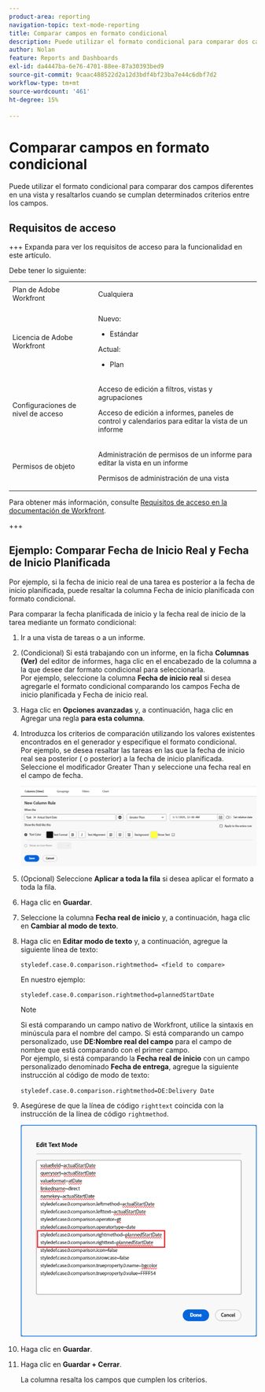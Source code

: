 ```yaml
---
product-area: reporting
navigation-topic: text-mode-reporting
title: Comparar campos en formato condicional
description: Puede utilizar el formato condicional para comparar dos campos diferentes en una vista y resaltarlos cuando se cumplan determinados criterios entre los campos.
author: Nolan
feature: Reports and Dashboards
exl-id: da4447ba-6e76-4701-88ee-87a30393bed9
source-git-commit: 9caac488522d2a12d3bdf4bf23ba7e44c6dbf7d2
workflow-type: tm+mt
source-wordcount: '461'
ht-degree: 15%

---
```


# Comparar campos en formato condicional

<!-- Audited: 1/2025 -->

Puede utilizar el formato condicional para comparar dos campos diferentes en una vista y resaltarlos cuando se cumplan determinados criterios entre los campos.

## Requisitos de acceso

+++ Expanda para ver los requisitos de acceso para la funcionalidad en este artículo.

Debe tener lo siguiente:

<table style="table-layout:auto"> 
 <col> 
 <col> 
 <tbody> 
  <tr> 
   <td role="rowheader">Plan de Adobe Workfront</td> 
   <td> <p>Cualquiera</p> </td> 
  </tr> 
  <tr> 
   <td role="rowheader">Licencia de Adobe Workfront</td> 
   <td> 
      <p>Nuevo:</p>
         <ul>
         <li><p>Estándar</p></li>
         </ul>
      <p>Actual:</p>
         <ul>
         <li><p>Plan</p></li>
         </ul>
   </td> 
  </tr> 
  <tr> 
   <td role="rowheader">Configuraciones de nivel de acceso</td> 
   <td> <p>Acceso de edición a filtros, vistas y agrupaciones</p> <p>Acceso de edición a informes, paneles de control y calendarios para editar la vista de un informe</p></td> 
  </tr> 
  <tr> 
   <td role="rowheader">Permisos de objeto</td> 
   <td> <p>Administración de permisos de un informe para editar la vista en un informe</p> <p>Permisos de administración de una vista</p></td> 
  </tr> 
 </tbody> 
</table>

Para obtener más información, consulte [Requisitos de acceso en la documentación de Workfront](/help/quicksilver/administration-and-setup/add-users/access-levels-and-object-permissions/access-level-requirements-in-documentation.md).

+++

## Ejemplo: Comparar Fecha de Inicio Real y Fecha de Inicio Planificada

Por ejemplo, si la fecha de inicio real de una tarea es posterior a la fecha de inicio planificada, puede resaltar la columna Fecha de inicio planificada con formato condicional.

Para comparar la fecha planificada de inicio y la fecha real de inicio de la tarea mediante un formato condicional:

1. Ir a una vista de tareas o a un informe.
1. (Condicional) Si está trabajando con un informe, en la ficha **Columnas (Ver)** del editor de informes, haga clic en el encabezado de la columna a la que desee dar formato condicional para seleccionarla.\
   Por ejemplo, seleccione la columna **Fecha de inicio real** si desea agregarle el formato condicional comparando los campos Fecha de inicio planificada y Fecha de inicio real.

1. Haga clic en **Opciones avanzadas** y, a continuación, haga clic en Agregar una regla **para esta columna**.

1. Introduzca los criterios de comparación utilizando los valores existentes encontrados en el generador y especifique el formato condicional.\
   Por ejemplo, se desea resaltar las tareas en las que la fecha de inicio real sea posterior ( o posterior) a la fecha de inicio planificada. Seleccione el modificador Greater Than y seleccione una fecha real en el campo de fecha.

   ![](assets/cond-format-1-350x84.png)

1. (Opcional) Seleccione **Aplicar a toda la fila** si desea aplicar el formato a toda la fila.
1. Haga clic en **Guardar**.

1. Seleccione la columna **Fecha real de inicio** y, a continuación, haga clic en **Cambiar al modo de texto**.

1. Haga clic en **Editar modo de texto** y, a continuación, agregue la siguiente línea de texto:

   ```
   styledef.case.0.comparison.rightmethod= <field to compare>
   ```

   En nuestro ejemplo:

   ```
   styledef.case.0.comparison.rightmethod=plannedStartDate
   ```

   >[!NOTE]
   >
   >Si está comparando un campo nativo de Workfront, utilice la sintaxis en minúscula para el nombre del campo. Si está comparando un campo personalizado, use **DE:Nombre real del campo** para el campo de nombre que está comparando con el primer campo.\
   >Por ejemplo, si está comparando la **Fecha real de inicio** con un campo personalizado denominado **Fecha de entrega**, agregue la siguiente instrucción al código de modo de texto:
   >
   >`styledef.case.0.comparison.rightmethod=DE:Delivery Date`

1. Asegúrese de que la línea de código `righttext` coincida con la instrucción de la línea de código `rightmethod`.

   ![](assets/cond-format-2-350x171.png)

1. Haga clic en **Guardar**.
1. Haga clic en **Guardar + Cerrar**.

   La columna resalta los campos que cumplen los criterios.
